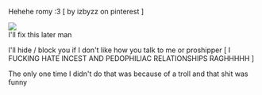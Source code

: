 Hehehe romy :3 [ by izbyzz on pinterest ]

![](https://i.pinimg.com/736x/1b/33/9e/1b339e60f88d2e7f49bcf3af015f34d1.jpg)<br/>
I'll fix this later man

I'll hide / block you if I don't like how you talk to me or proshipper [ I FUCKING HATE INCEST AND PEDOPHILIAC RELATIONSHIPS RAGHHHHH ]

The only one time I didn't do that was because of a troll and that shit was funny
